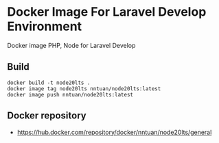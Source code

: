 # Docker Image For Laravel Develop Environment
Docker image PHP, Node for Laravel Develop

## Build
```shell
docker build -t node20lts .
docker image tag node20lts nntuan/node20lts:latest
docker image push nntuan/node20lts:latest
```

## Docker repository
- https://hub.docker.com/repository/docker/nntuan/node20lts/general
